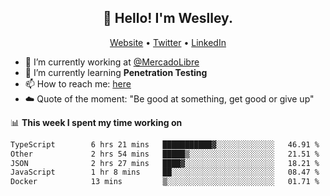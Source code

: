 <h2 align="center">👋 Hello! I'm Weslley.</h2>
<p align="center">
  <a href="http://weslleyneri.com.br">Website</a> •
  <a href="https://twitter.com/Weslley_Neri">Twitter</a> •
  <a href="https://www.linkedin.com/in/weslley-neri-3658908b">LinkedIn</a>
</p>


- 🔭 I’m currently working at [@MercadoLibre](https://github.com/mercadolibre)
- 🌱 I’m currently learning **Penetration Testing**
- 📫 How to reach me: [here](mailto:weslley39@gmail.com)
- ☁️ Quote of the moment: "Be good at something, get good or give up"

📊 **This week I spent my time working on**
<!--START_SECTION:waka-->

```txt
TypeScript        6 hrs 21 mins   ███████████▓░░░░░░░░░░░░░   46.91 %
Other             2 hrs 54 mins   █████▒░░░░░░░░░░░░░░░░░░░   21.51 %
JSON              2 hrs 27 mins   ████▓░░░░░░░░░░░░░░░░░░░░   18.21 %
JavaScript        1 hr 8 mins     ██░░░░░░░░░░░░░░░░░░░░░░░   08.47 %
Docker            13 mins         ▒░░░░░░░░░░░░░░░░░░░░░░░░   01.71 %
```

<!--END_SECTION:waka-->

<!-- Inspired by https://github.com/gruselhaus/gruselhaus -->